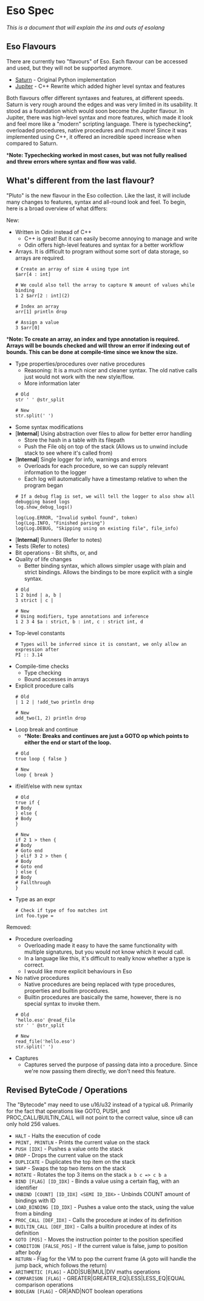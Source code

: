 # Eso Spec
*This is a document that will explain the ins and outs of esolang*

## Eso Flavours
There are currently two "flavours" of Eso. Each flavour can be accessed and used, but they will not be supported anymore.
* [Saturn](https://github.com/Caleb-o/esolang/tree/saturn) - Original Python implementation
* [Jupiter](https://github.com/Caleb-o/esolang/tree/jupiter) - C++ Rewrite which added higher level syntax and features

Both flavours offer different syntaxes and features, at different speeds. Saturn is very rough around the edges and was very limited in its usability. It stood as a foundation which would soon become the Jupiter flavour. In Jupiter, there was high-level syntax and more features, which made it look and feel more like a "modern" scripting language. There is typechecking*, overloaded procedures, native procedures and much more! Since it was implemented using C++, it offered an incredible speed increase when compared to Saturn.

***Note: Typechecking worked in most cases, but was not fully realised and threw errors where syntax and flow was valid.**

## What's different from the last flavour?
"Pluto" is the new flavour in the Eso collection. Like the last, it will include many changes to features, syntax and all-round look and feel. To begin, here is a broad overview of what differs:

New:
* Written in Odin instead of C++
	* C++ is great! But it can easily become annoying to manage and write
	* Odin offers high-level features and syntax for a better workflow
* Arrays. It is difficult to program without some sort of data storage, so arrays are required.
	```
	# Create an array of size 4 using type int
	$arr[4 : int]

	# We could also tell the array to capture N amount of values while binding
	1 2 $arr[2 : int](2)

	# Index an array
	arr[1] println drop

	# Assign a value
	3 $arr[0]
	```
***Note: To create an array, an index and type annotation is required. Arrays will be bounds checked and will throw an error if indexing out of bounds. This can be done at compile-time since we know the size.**

* Type properties/procedures over native procedures
	* Reasoning: It is a much nicer and cleaner syntax. The old native calls just would not work with the new style/flow.
	* More information later
	```
	# Old
	str ' ' @str_split

	# New
	str.split(' ')
	```
* Some syntax modifications
* [**Internal**] Using abstraction over files to allow for better error handling
	* Store the hash in a table with its filepath
	* Push the File obj on top of the stack (Allows us to unwind include stack to see where it's called from)
* [**Internal**] Single logger for info, warnings and errors
	* Overloads for each procedure, so we can supply relevant information to the logger
	* Each log will automatically have a timestamp relative to when the program began
	```
	# If a debug flag is set, we will tell the logger to also show all debugging based logs
	log.show_debug_logs()

	log(Log.ERROR, "Invalid symbol found", token)
	log(Log.INFO, "Finished parsing")
	log(Log.DEBUG, "Skipping using on existing file", file_info)
	```
* [**Internal**] Runners (Refer to notes)
* Tests (Refer to notes)
* Bit operations - Bit shifts, or, and
* Quality of life changes
	* Better binding syntax, which allows simpler usage with plain and strict bindings. Allows the bindings to be more explicit with a single syntax.
	```
	# Old
	1 2 bind | a, b |
	3 strict | c |

	# New
	# Using modifiers, type annotations and inference
	1 2 3 4 $a : strict, b : int, c : strict int, d
	```
* Top-level constants
	```
	# Types will be inferred since it is constant, we only allow an expression after
	PI :: 3.14
	```
* Compile-time checks
	* Type checking
	* Bound accesses in arrays
* Explicit procedure calls
	```
	# Old
	| 1 2 | !add_two println drop

	# New
	add_two(1, 2) println drop
	```
* Loop break and continue
	* ***Note: Breaks and continues are just a GOTO op which points to either the end or start of the loop.**
	```
	# Old
	true loop { false }

	# New
	loop { break }
	```
* if/elif/else with new syntax
	```
	# Old
	true if {
	# Body
	} else {
	# Body
	}

	# New
	if 2 1 > then {
	# Body
	# Goto end
	} elif 3 2 > then {
	# Body
	# Goto end
	} else {
	# Body
	# Fallthrough
	}
	```
* Type as an expr
	```
	# Check if type of foo matches int
	int foo.type =
	```

Removed:
* Procedure overloading
	* Overloading made it easy to have the same functionality with multiple signatures, but you would not know which it would call.
	* In a language like this, it's difficult to really know whether a type is correct.
	* I would like more explicit behaviours in Eso
* No native procedures
	* Native procedures are being replaced with type procedures, properties and builtin procedures.
	* Builtin procedures are basically the same, however, there is no special syntax to invoke them.
	```
	# Old
	'hello.eso' @read_file
	str ' ' @str_split

	# New
	read_file('hello.eso')
	str.split(' ')
	```
* Captures
	* Captures served the purpose of passing data into a procedure. Since we're now passing them directly, we don't need this feature.


## Revised ByteCode / Operations
The "Bytecode" may need to use u16/u32 instead of a typical u8. Primarily for the fact that operations like GOTO, PUSH, and PROC_CALL/BUILTIN_CALL will not point to the correct value, since u8 can only hold 256 values.

* `HALT`					- Halts the execution of code
* `PRINT, PRINTLN`			- Prints the current value on the stack
* `PUSH [IDX]`				- Pushes a value onto the stack
* `DROP`					- Drops the current value on the stack
* `DUPLICATE`				- Duplicates the top item on the stack
* `SWAP`					- Swaps the top two items on the stack
* `ROTATE`					- Rotates the top 3 items on the stack `a b c => c b a`
* `BIND [FLAG] [ID_IDX]`	- Binds a value using a certain flag, with an identifier
* `UNBIND [COUNT] [ID_IDX] <SEMI ID_IDX>` - Unbinds COUNT amount of bindings with ID
* `LOAD_BINDING [ID_IDX]`	- Pushes a value onto the stack, using the value from a binding
* `PROC_CALL [DEF_IDX]`		- Calls the procedure at index of its definition
* `BUILTIN_CALL [DEF_IDX]`	- Calls a builtin procedure at index of its definition
* `GOTO [POS]`				- Moves the instruction pointer to the position specified
* `CONDITION [FALSE_POS]` 	- If the current value is false, jump to position after body
* `RETURN`					- Flag for the VM to pop the current frame (A goto will handle the jump back, which follows the return)
* `ARITHMETIC [FLAG]`		- ADD|SUB|MUL|DIV maths operations
* `COMPARISON [FLAG]`		- GREATER|GREATER_EQ|LESS|LESS_EQ|EQUAL comparison operations
* `BOOLEAN [FLAG]`			- OR|AND|NOT boolean operations
